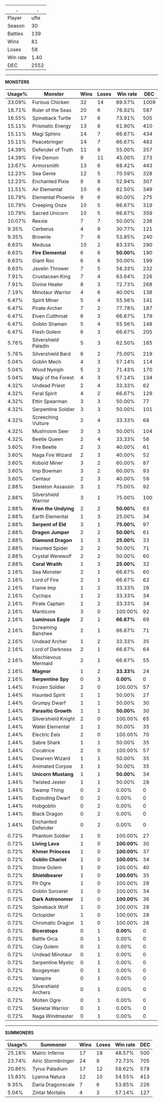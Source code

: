 .|.
|-|-
Player|ufte
Season|30
Battles|139
Wins|81
Loses|58
Win rate|1.40
DEC|2552

---
**MONSTERS**

Usage%|Monster|Wins|Loses|Win rate|DEC|
-|-|-|-|-|-|
33.09%|Furious Chicken|32|14|69.57%|1009|
18.71%|Ruler of the Seas|20|6|76.92%|587|
16.55%|Spineback Turtle|17|6|73.91%|505|
15.11%|Prismatic Energy|13|8|61.90%|410|
15.11%|Magi Sphinx|14|7|66.67%|434|
15.11%|Peacebringer|14|7|66.67%|483|
14.39%|Defender of Truth|11|9|55.00%|357|
14.39%|Fire Demon|9|11|45.00%|273|
13.67%|Armorsmith|13|6|68.42%|443|
12.23%|Sea Genie|12|5|70.59%|328|
12.23%|Enchanted Pixie|9|8|52.94%|307|
11.51%|Air Elemental|10|6|62.50%|349|
10.79%|Elemental Phoenix|9|6|60.00%|275|
10.79%|Creeping Ooze|10|5|66.67%|319|
10.79%|Sacred Unicorn|10|5|66.67%|359|
10.07%|Rexxie|7|7|50.00%|236|
9.35%|Cerberus|4|9|30.77%|121|
9.35%|Brownie|7|6|53.85%|240|
8.63%|Medusa|10|2|83.33%|290|
8.63%|**Fire Elemental**|6|6|**50.00%**|190|
8.63%|Giant Roc|6|6|50.00%|199|
8.63%|Javelin Thrower|7|5|58.33%|232|
7.91%|Crustacean King|7|4|63.64%|226|
7.91%|Divine Healer|8|3|72.73%|268|
7.19%|Minotaur Warrior|4|6|40.00%|138|
6.47%|Spirit Miner|5|4|55.56%|141|
6.47%|Pirate Archer|7|2|77.78%|187|
6.47%|Elven Cutthroat|6|3|66.67%|179|
6.47%|Goblin Shaman|5|4|55.56%|148|
6.47%|Flesh Golem|6|3|66.67%|205|
5.76%|Silvershield Paladin|5|3|62.50%|165|
5.76%|Silvershield Bard|6|2|75.00%|219|
5.04%|Goblin Mech|4|3|57.14%|114|
5.04%|Wood Nymph|5|2|71.43%|170|
5.04%|Magi of the Forest|4|3|57.14%|134|
4.32%|Undead Priest|2|4|33.33%|62|
4.32%|Feral Spirit|4|2|66.67%|129|
4.32%|Ettin Spearman|3|3|50.00%|77|
4.32%|Serpentine Soldier|3|3|50.00%|101|
4.32%|Screeching Vulture|2|4|33.33%|68|
4.32%|Mushroom Seer|3|3|50.00%|104|
4.32%|Beetle Queen|2|4|33.33%|56|
3.60%|Fire Beetle|2|3|40.00%|61|
3.60%|Naga Fire Wizard|2|3|40.00%|52|
3.60%|Kobold Miner|3|2|60.00%|87|
3.60%|Imp Bowman|3|2|60.00%|93|
3.60%|Centaur|2|3|40.00%|59|
2.88%|Skeleton Assassin|3|1|75.00%|92|
2.88%|Silvershield Warrior|3|1|75.00%|100|
2.88%|**Kron the Undying**|2|2|**50.00%**|63|
2.88%|Earth Elemental|1|3|25.00%|34|
2.88%|**Serpent of Eld**|3|1|**75.00%**|97|
2.88%|**Dragon Jumper**|2|2|**50.00%**|61|
2.88%|**Diamond Dragon**|1|3|**25.00%**|33|
2.88%|Haunted Spider|2|2|50.00%|71|
2.88%|Crystal Werewolf|2|2|50.00%|60|
2.88%|**Coral Wraith**|1|3|**25.00%**|32|
2.16%|Sea Monster|2|1|66.67%|60|
2.16%|Lord of Fire|2|1|66.67%|62|
2.16%|Flame Imp|1|2|33.33%|26|
2.16%|Cyclops|1|2|33.33%|34|
2.16%|Pirate Captain|1|2|33.33%|34|
2.16%|Manticore|3|0|100.00%|92|
2.16%|**Luminous Eagle**|2|1|**66.67%**|69|
2.16%|Screaming Banshee|2|1|66.67%|71|
2.16%|Undead Archer|1|2|33.33%|35|
2.16%|Lord of Darkness|2|1|66.67%|64|
2.16%|Mischievous Mermaid|2|1|66.67%|55|
2.16%|**Magnor**|1|2|**33.33%**|24|
2.16%|**Serpentine Spy**|0|3|**0.00%**|0|
1.44%|Frozen Soldier|2|0|100.00%|57|
1.44%|Haunted Spirit|1|1|50.00%|27|
1.44%|Grumpy Dwarf|1|1|50.00%|30|
1.44%|**Parasitic Growth**|1|1|**50.00%**|30|
1.44%|Silvershield Knight|2|0|100.00%|65|
1.44%|Water Elemental|1|1|50.00%|35|
1.44%|Electric Eels|2|0|100.00%|70|
1.44%|Sabre Shark|1|1|50.00%|35|
1.44%|Cocatrice|2|0|100.00%|57|
1.44%|Dwarven Wizard|1|1|50.00%|35|
1.44%|Animated Corpse|1|1|50.00%|35|
1.44%|**Unicorn Mustang**|1|1|**50.00%**|34|
1.44%|Twisted Jester|1|1|50.00%|28|
1.44%|Swamp Thing|0|2|0.00%|0|
1.44%|Exploding Dwarf|0|2|0.00%|0|
1.44%|Hobgoblin|0|2|0.00%|0|
1.44%|Black Dragon|0|2|0.00%|0|
1.44%|Enchanted Defender|0|2|0.00%|0|
0.72%|Phantom Soldier|1|0|100.00%|27|
0.72%|**Living Lava**|1|0|**100.00%**|30|
0.72%|**Khmer Princess**|1|0|**100.00%**|37|
0.72%|**Goblin Chariot**|1|0|**100.00%**|34|
0.72%|Stone Golem|1|0|100.00%|40|
0.72%|**Shieldbearer**|1|0|**100.00%**|35|
0.72%|Pit Ogre|1|0|100.00%|28|
0.72%|Goblin Sorcerer|1|0|100.00%|34|
0.72%|**Dark Astronomer**|1|0|**100.00%**|36|
0.72%|Spineback Wolf|1|0|100.00%|28|
0.72%|Octopider|1|0|100.00%|28|
0.72%|Chromatic Dragon|1|0|100.00%|26|
0.72%|**Biceratops**|0|1|**0.00%**|0|
0.72%|Battle Orca|0|1|0.00%|0|
0.72%|Clay Golem|0|1|0.00%|0|
0.72%|Undead Minotaur|0|1|0.00%|0|
0.72%|Serpentine Mystic|0|1|0.00%|0|
0.72%|Boogeyman|0|1|0.00%|0|
0.72%|Vampire|0|1|0.00%|0|
0.72%|Silvershield Archers|0|1|0.00%|0|
0.72%|Molten Ogre|0|1|0.00%|0|
0.72%|Skeletal Warrior|0|1|0.00%|0|
0.72%|Naga Windmaster|0|1|0.00%|0|

---
**SUMMONERS**

Usage%|Summoner|Wins|Loses|Win rate|DEC|
-|-|-|-|-|-|
25.18%|Malric Inferno|17|18|48.57%|500|
23.74%|Alric Stormbringer|24|9|72.73%|705|
20.86%|Tyrus Paladium|17|12|58.62%|578|
15.83%|Lyanna Natura|12|10|54.55%|413|
9.35%|Daria Dragonscale|7|6|53.85%|226|
5.04%|Zintar Mortalis|4|3|57.14%|127|
